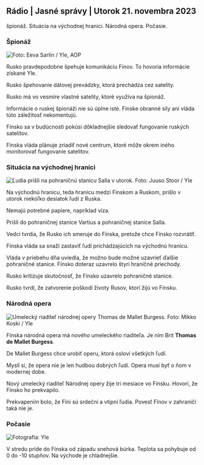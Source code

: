## Rádio \| Jasné správy \| Utorok 21. novembra 2023

špionáž. Situácia na východnej hranici. Národná opera. Počasie.

### Špionáž

![ Foto: Eeva Sarlin / Yle, AOP](https://images.cdn.yle.fi/image/upload/c_crop,h_562,w_1000,x_0,y_32/ar_1.7777777777777777,c_fill,g750s,/w_16dpr_1.0/q_auto:eco/f_auto/fl_lossy/v1700569701/39-1204215655ca2203557b)

Rusko pravdepodobne špehuje komunikáciu Fínov. To hovoria informácie získané Yle.

Rusko špehovanie dátovej prevádzky, ktorá prechádza cez satelity.

Rusko má vo vesmíre vlastné satelity, ktoré využíva na špionáž.

Informácie o ruskej špionáži nie sú úplne isté. Fínske obranné sily ani vláda túto záležitosť nekomentujú.

Fínsko sa v budúcnosti pokúsi dôkladnejšie sledovať fungovanie ruských satelitov.

Fínska vláda plánuje zriadiť nové centrum, ktoré môže okrem iného monitorovať fungovanie satelitov.

### Situácia na východnej hranici

![Ľudia prišli na pohraničnú stanicu Salla v utorok. Foto: Juuso Stoor / Yle](https://images.cdn.yle.fi/image/upload/c_crop,h_2515,w_4470,x_0,y_0/ar_1.7777777777777777,c_fill,g_faces,h_1205/d_10.q_auto:eco/f_auto/fl_lossy/v1700575368/39-1203513655b5b4d432e9)

Na východnú hranicu, teda hranicu medzi Fínskom a Ruskom, prišlo v utorok niekoľko desiatok ľudí z Ruska.

Nemajú potrebné papiere, napríklad víza.

Prišli do pohraničnej stanice Vartius a pohraničnej stanice Salla.

Vedci tvrdia, že Rusko ich smeruje do Fínska, pretože chce Fínsko rozvrátiť.

Fínska vláda sa snaží zastaviť ľudí prichádzajúcich na východnú hranicu.

Vláda v priebehu dňa uviedla, že možno bude možné uzavrieť ďalšie pohraničné stanice. Fínsko doteraz uzavrelo štyri hraničné priechody.

Rusko kritizuje skutočnosť, že Fínsko uzavrelo pohraničné stanice.

Rusko tvrdí, že zatvorenie poškodí životy Rusov, ktorí žijú vo Fínsku.

### Národná opera

![Umelecký riaditeľ národnej opery Thomas de Mallet Burgess. Foto: Mikko Koski / Yle](https://images.cdn.yle.fi/image/upload/c_crop,h_3078,w_5472,x_0,y_570/ar_1.7777777777777777,c_fill,g_faces,h_1200/w.0q_auto:eco/f_auto/fl_lossy/v1699350873/39-1196938654a091844d91)

Fínska národná opera má nového umeleckého riaditeľa. Je ním Brit **Thomas de Mallet Burgess**.

De Mallet Burgess chce urobiť operu, ktorá osloví všetkých ľudí.

Myslí si, že opera nie je len hudbou dobrých ľudí. Opera musí byť o ňom v modernej dobe.

Nový umelecký riaditeľ Národnej opery žije tri mesiace vo Fínsku. Hovorí, že Fínsko ho prekvapilo.

Prekvapením bolo, že Fíni sú srdeční a vtipní ľudia. Povesť Fínov v zahraničí taká nie je.

### Počasie

![ Fotografia: Yle](https://images.cdn.yle.fi/image/upload/c_crop,h_1080,w_1919,x_0,y_0/ar_1.7777777777777777,c_fill,g_faces,h_670/d_pr.120:eco/f_auto/fl_lossy/v1700579363/39-1204521655cc80468754)

V stredu príde do Fínska od západu snehová búrka. Teplota sa pohybuje od 0 do -10 stupňov. Na východe je chladnejšie.
